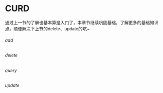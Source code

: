 # CURD

通过上一节的了解也基本算是入门了，本章节继续巩固基础，了解更多的基础知识点。顺便解决下上节的delete、update的坑~

###### add

###### delete

###### query

###### update
